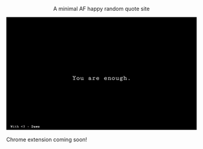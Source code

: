 <p align="center">
  A minimal AF happy random quote site
<p>

![](images/screenshot.png)

Chrome extension coming soon!

